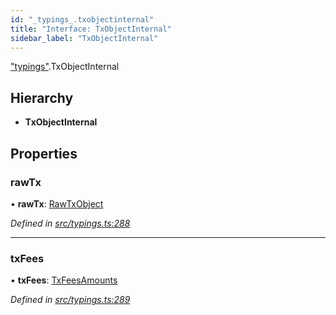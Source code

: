 ```yaml
---
id: "_typings_.txobjectinternal"
title: "Interface: TxObjectInternal"
sidebar_label: "TxObjectInternal"
---
```


["typings"](../modules/_typings_.md).TxObjectInternal

## Hierarchy

* **TxObjectInternal**

## Properties

### rawTx

•  **rawTx**: [RawTxObject](_typings_.rawtxobject.md)

*Defined in [src/typings.ts:288](https://github.com/trustlines-protocol/clientlib/blob/4830efe/src/typings.ts#L288)*

___

### txFees

•  **txFees**: [TxFeesAmounts](_typings_.txfeesamounts.md)

*Defined in [src/typings.ts:289](https://github.com/trustlines-protocol/clientlib/blob/4830efe/src/typings.ts#L289)*
